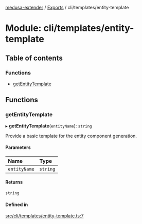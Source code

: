 [medusa-extender](../README.md) / [Exports](../modules.md) / cli/templates/entity-template

# Module: cli/templates/entity-template

## Table of contents

### Functions

- [getEntityTemplate](cli_templates_entity_template.md#getentitytemplate)

## Functions

### getEntityTemplate

▸ **getEntityTemplate**(`entityName`): `string`

Provide a basic template for the entity component generation.

#### Parameters

| Name | Type |
| :------ | :------ |
| `entityName` | `string` |

#### Returns

`string`

#### Defined in

[src/cli/templates/entity-template.ts:7](https://github.com/adrien2p/medusa-extender/blob/f27eb84/src/cli/templates/entity-template.ts#L7)
